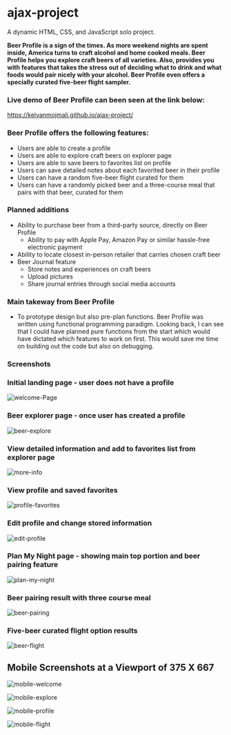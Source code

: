 # ajax-project

A dynamic HTML, CSS, and JavaScript solo project.

**Beer Profile is a sign of the times. As more weekend nights are spent inside, America turns to craft alcohol and home cooked meals. Beer Profile helps you explore craft beers of all varieties. Also, provides you with features that takes the stress out of deciding what to drink and what foods would pair nicely with your alcohol. Beer Profile even offers a specially curated five-beer flight sampler.** 

### Live demo of Beer Profile can been seen at the link below:
https://keivanmojmali.github.io/ajax-project/ 

### Beer Profile offers the following features: 
* Users are able to create a profile 
* Users are able to explore craft beers on explorer page
* Users are able to save beers to favorites list on profile
* Users can save detailed notes about each favorited beer in their profile
* Users can have a random five-beer flight curated for them
* Users can have a randomly picked beer and a three-course meal that pairs with that beer, curated for them 

### Planned additions
* Ability to purchase beer from a third-party source, directly on Beer Profile
  * Ability to pay with Apple Pay, Amazon Pay or similar hassle-free electronic payment
* Ability to locate closest in-person retailer that carries chosen craft beer 
* Beer Journal feature
  * Store notes and experiences on craft beers
  * Upload pictures 
  * Share journal entries through social media accounts 
  
### Main takeway from Beer Profile
* To prototype design but also pre-plan functions. Beer Profile was written using functional programming paradigm. 
Looking back, I can see that I could have planned pure functions from the start which would have dictated which features to
work on first. This would save me time on building out the code but also on debugging. 

### Screenshots 

### Initial landing page - user does not have a profile
![welcome-Page](Images/screen-shots/Welcome.png)


### Beer explorer page - once user has created a profile

![beer-explore](/Images/screen-shots/beer-explore.PNG)


### View detailed information and add to favorites list from explorer page

![more-info](Images/screen-shots/detailed-info.PNG)

### View profile and saved favorites

![profile-favorites](Images/screen-shots/profile-favs.PNG)

### Edit profile and change stored information 

![edit-profile](Images/screen-shots/edit-profile.PNG)

### Plan My Night page - showing main top portion and beer pairing feature

![plan-my-night](Images/plan-my-night-updated.PNG)

### Beer pairing result with three course meal 

![beer-pairing](Images/plan-results-updated.PNG)

### Five-beer curated flight option results

![beer-flight](Images/flight-updated.PNG)

## Mobile Screenshots at a Viewport of 375 X 667 

![mobile-welcome](Images/mobile-welcome.PNG)

![mobile-explore](Images/mobile-explore.PNG)

![mobile-profile](Images/mobile-profile.PNG)

![mobile-flight](Images/mobile-flight.PNG)







